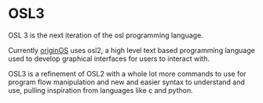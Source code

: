 # OSL3

OSL 3 is the next iteration of the osl programming language. 

Currently [originOS](https://github.com/Mistium/Origin-OS) uses osl2, 
a high level text based programming language used to develop graphical 
interfaces for users to interact with.

OSL3 is a refinement of OSL2 with a whole lot more commands to use for program 
flow manipulation and new and easier syntax to understand and use, pulling 
inspiration from languages like c and python.
